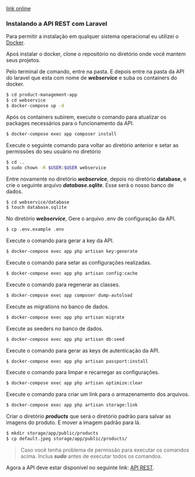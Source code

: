 
[link online](https://app-product-management.herokuapp.com/)

### Instalando a API REST com Laravel
Para permitir a instalação em qualquer sistema operacional eu utilizei o [Docker](https://www.docker.com/products/docker-desktop).

Apoś instalar o docker, clone o repositório no diretório onde você mantem seus projetos.

Pelo terminal de comando, entre na pasta. E depois entre na pasta da API do laravel que esta com nome de ***webservice*** e suba os containers do docker.
```sh
$ cd product-management-app
$ cd webservice
$ docker-compose up -d
```

Após os containers subirem, execute o comando para atualizar os packages necessários para o funcionamento da API.
```sh
$ docker-compose exec app composer install
```

Execute o seguinte comando para voltar ao diretório anterior e setar as permissões do seu usuário no diretório
```sh
$ cd ..
$ sudo chown -R $USER:$USER webservice
```

Entre novamente no diretório ***webservice***, depois no diretório **database**, e crie o seguinte arquivo ***database.sqlite***. Esse será o nosso banco de dados.
```sh
$ cd webservice/database
$ touch database.sqlite
```

No diretório ***webservice***, Gere o arquivo .env de configuração da API.
```sh
$ cp .env.example .env
```

Execute o comando para gerar a key da API.
```sh
$ docker-compose exec app php artisan key:generate
```

Execute o comando para setar as configurações realizadas.
```sh
$ docker-compose exec app php artisan config:cache
```

Execute o comando para regenerar as classes.
```sh
$ docker-compose exec app composer dump-autoload
```

Execute as migrations no banco de dados.
```sh
$ docker-compose exec app php artisan migrate
```

Execute as seeders no banco de dados.
```sh
$ docker-compose exec app php artisan db:seed
```

Execute o comando para gerar as keys de autenticação da API.
```sh
$ docker-compose exec app php artisan passport:install
```

Execute o comando para limpar e recarregar as configurações.
```sh
$ docker-compose exec app php artisan optimize:clear
```

Execute o comando para criar um link para o armazenamento dos arquivos.
```sh
$ docker-compose exec app php artisan storage:link
```

Criar o diretório ***products*** que será o diretório padrão para salvar as imagens do produto. E mover a imagem padrão para lá.
```sh
$ mkdir storage/app/public/products
$ cp default.jpeg storage/app/public/products/
```

> Caso você tenha problema de permissão para executar os comandos acima. Inclua ***sudo*** antes de executar todos os comandos.

Agora a API deve estar disponível no seguinte link: [API REST](http://localhost:8000).